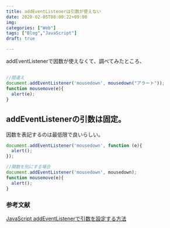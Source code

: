 ```yaml
---
title: addEventListenerは引数が使えない
date: 2020-02-05T08:00:22+09:00
img: 
categories: ["Web"]
tags: ["Blog","JavaScript"]
draft: true

---
```


addEventListenerで因数が使えなくて、調べてみたところ、

## 

```js
//間違え
document.addEventListener('mousedown', mousedown("アラート"));
function mousemove(e){
  alert(e);
}
```



## addEventListenerの引数は固定。

因数を表記するのは最低限で良いらしい。

```js
document.addEventListener('mousedown', function (e){
  alert();
});

//関数を別にする場合
document.addEventListener('mousedown', mousedown);
function mousemove(e){
  alert();
}
```



### 参考文献

[JavaScript addEventListenerで引数を設定する方法](https://zukucode.com/2017/05/javascript-addeventlistener-parameter.html)